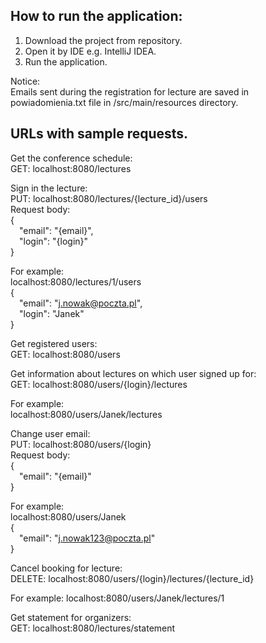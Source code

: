 ## How to run the application:
1. Download the project from repository.
2. Open it by IDE e.g. IntelliJ IDEA.
3. Run the application.

Notice:<br/>
Emails sent during the registration for lecture are saved in powiadomienia.txt file in /src/main/resources directory.

## URLs with sample requests.

Get the conference schedule:<br/>
GET: localhost:8080/lectures

Sign in the lecture:<br/>
PUT: localhost:8080/lectures/{lecture_id}/users<br/>
Request body:<br/>
{<br/>
&emsp;"email": "{email}",<br/>
&emsp;"login": "{login}"<br/>
}

For example:<br/>
localhost:8080/lectures/1/users<br/>
{<br/>
&emsp;"email": "j.nowak@poczta.pl",<br/>
&emsp;"login": "Janek"<br/>
}

Get registered users:<br/>
GET: localhost:8080/users

Get information about lectures on which user signed up for:<br/>
GET: localhost:8080/users/{login}/lectures

For example:<br/>
localhost:8080/users/Janek/lectures

Change user email:<br/>
PUT: localhost:8080/users/{login}<br/>
Request body:<br/>
{<br/>
&emsp;"email": "{email}"<br/>
}

For example:<br/>
localhost:8080/users/Janek<br/>
{<br/>
&emsp;"email": "j.nowak123@poczta.pl"<br/>
}

Cancel booking for lecture:<br/>
DELETE: localhost:8080/users/{login}/lectures/{lecture_id}

For example:
localhost:8080/users/Janek/lectures/1

Get statement for organizers:<br/>
GET: localhost:8080/lectures/statement